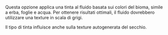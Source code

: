 Questa opzione applica una tinta al fluido basata sui colori del bioma, simile a erba, foglie e acqua. Per ottenere risultati ottimali, il fluido dovrebbero utilizzare una texture in scala di grigi.

Il tipo di tinta influisce anche sulla texture autogenerata del secchio.